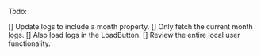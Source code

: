 Todo:

[] Update logs to include a month property.
[] Only fetch the current month logs.
[] Also load logs in the LoadButton.
[] Review the entire local user functionality.
